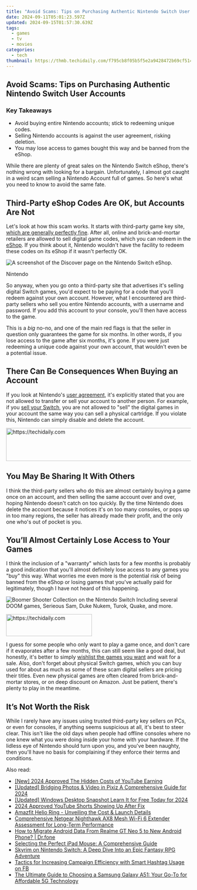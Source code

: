 ```yaml
---
title: "Avoid Scams: Tips on Purchasing Authentic Nintendo Switch User Accounts"
date: 2024-09-11T05:01:23.597Z
updated: 2024-09-15T01:57:30.639Z
tags:
  - games
  - tv
  - movies
categories:
  - tech
thumbnail: https://thmb.techidaily.com/f795cb8f05b5f5e2a9428472b69cf514c64baf04e642ab24591a56b8d090783a.jpg
---
```


## Avoid Scams: Tips on Purchasing Authentic Nintendo Switch User Accounts

### Key Takeaways

* Avoid buying entire Nintendo accounts; stick to redeeming unique codes.
* Selling Nintendo accounts is against the user agreement, risking deletion.
* You may lose access to games bought this way and be banned from the eShop.

 While there are plenty of great sales on the Nintendo Switch eShop, there's nothing wrong with looking for a bargain. Unfortunately, I almost got caught in a weird scam selling a Nintendo Account full of games. So here's what you need to know to avoid the same fate.

##  Third-Party eShop Codes Are OK, but Accounts Are Not

 Let's look at how this scam works. It starts with third-party game key site, [which are generally perfectly fine](https://fake-location.techidaily.com/in-2024-5-best-route-generator-apps-you-should-try-on-itel-p40plus-drfone-by-drfone-virtual-android/). After all, online and brick-and-mortar retailers are allowed to sell digital game codes, which you can redeem in the [eShop](https://facebook-video-files.techidaily.com/updated-facebook-slideshow-maker-how-to-make-a-facebook-slideshow/). If you think about it, Nintendo wouldn't have the facility to redeem these codes on its eShop if it wasn't perfectly OK.

![A screenshot of the Discover page on the Nintendo Switch eShop.](https://static1.howtogeekimages.com/wordpress/wp-content/uploads/2024/07/6.jpg) 

Nintendo

 So anyway, when you go onto a third-party site that advertises it's selling digital Switch games, you'd expect to be paying for a code that you'll redeem against your own account. However, what I encountered are third-party sellers who sell you entire Nintendo accounts, with a username and password. If you add this account to your console, you'll then have access to the game.

 This is a _big_ no-no, and one of the main red flags is that the seller in question only guarantees the game for six months. In other words, if you lose access to the game after six months, it's gone. If you were just redeeming a unique code against your own account, that wouldn't even be a potential issue.

##  There Can Be Consequences When Buying an Account

 If you look at Nintendo's [user agreement](https://accounts.nintendo.com/term/eula/US), it's explicitly stated that you are not allowed to transfer or sell your account to another person. For example, if you [sell your Switch](https://some-techniques.techidaily.com/in-2024-from-ordinary-to-epic-iphones-best-landscape-tricks/), you are not allowed to "sell" the digital games in your account the same way you can sell a physical cartridge. If you violate this, Nintendo can simply disable and delete the account.

<!-- affiliate ads begin -->
<a href="https://ephamedtechinc.pxf.io/c/5597632/2137222/26400" target="_top" id="2137222">
  <img src="//a.impactradius-go.com/display-ad/26400-2137222" border="0" alt="https://techidaily.com" width="728" height="90"/>
</a>
<img height="0" width="0" src="https://ephamedtechinc.pxf.io/i/5597632/2137222/26400" style="position:absolute;visibility:hidden;" border="0" />
<!-- affiliate ads end -->

##  You May Be Sharing It With Others

 I think the third-party sellers who do this are almost certainly buying a game once on an account, and then selling the same account over and over, hoping Nintendo doesn't catch on too quickly. By the time Nintendo does delete the account because it notices it's on too many consoles, or pops up in too many regions, the seller has already made their profit, and the only one who's out of pocket is you.

##  You’ll Almost Certainly Lose Access to Your Games

 I think the inclusion of a "warranty" which lasts for a few months is probably a good indication that you'll almost definitely lose access to any games you "buy" this way. What worries me even more is the potential risk of being banned from the eShop or losing games that you've actually paid for legitimately, though I have not heard of this happening.

![Boomer Shooter Collection on the Nintendo Switch Including several DOOM games, Serieous Sam, Duke Nukem, Turok, Quake, and more.](https://static1.howtogeekimages.com/wordpress/wp-content/uploads/2023/11/boomer-shooters-switch.jpeg) 

<!-- affiliate ads begin -->
<a href="https://25home.pxf.io/c/5597632/2123471/16836" target="_top" id="2123471">
  <img src="//a.impactradius-go.com/display-ad/16836-2123471" border="0" alt="https://techidaily.com" width="234" height="60"/>
</a>
<img height="0" width="0" src="https://25home.pxf.io/i/5597632/2123471/16836" style="position:absolute;visibility:hidden;" border="0" />
<!-- affiliate ads end -->

 I guess for some people who only want to play a game once, and don't care if it evaporates after a few months, this can still seem like a good deal, but honestly, it's better to simply [wishlist the games you want](https://sim-unlock.techidaily.com/how-to-change-your-sim-pin-code-on-your-poco-f5-pro-5g-phone-by-drfone-android/) and wait for a sale. Also, don't forget about physical Switch games, which you can buy used for about as much as some of these scam digital sellers are pricing their titles. Even new physical games are often cleared from brick-and-mortar stores, or on deep discount on Amazon. Just be patient, there's plenty to play in the meantime.

##  It’s Not Worth the Risk

 While I rarely have any issues using trusted third-party key sellers on PCs, or even for consoles, if anything seems suspicious at all, it's best to steer clear. This isn't like the old days when people had offline consoles where no one knew what you were doing inside your home with your hardware. If the lidless eye of Nintendo should turn upon you, and you've been naughty, then you'll have no basis for complaining if they enforce their terms and conditions.

<ins class="adsbygoogle"
     style="display:block"
     data-ad-format="autorelaxed"
     data-ad-client="ca-pub-7571918770474297"
     data-ad-slot="1223367746"></ins>

<ins class="adsbygoogle"
     style="display:block"
     data-ad-client="ca-pub-7571918770474297"
     data-ad-slot="8358498916"
     data-ad-format="auto"
     data-full-width-responsive="true"></ins>

<span class="atpl-alsoreadstyle">Also read:</span>
<div><ul>
<li><a href="https://youtube-webster.techidaily.com/024-approved-the-hidden-costs-of-youtube-earning/"><u>[New] 2024 Approved The Hidden Costs of YouTube Earning</u></a></li>
<li><a href="https://fox-cloud.techidaily.com/updated-bridging-photos-and-video-in-pixiz-a-comprehensive-guide-for-2024/"><u>[Updated] Bridging Photos & Video in Pixiz A Comprehensive Guide for 2024</u></a></li>
<li><a href="https://screen-sharing-recording.techidaily.com/updated-windows-desktop-snapshot-learn-it-for-free-today-for-2024/"><u>[Updated] Windows Desktop Snapshot Learn It for Free Today for 2024</u></a></li>
<li><a href="https://facebook-video-footage.techidaily.com/2024-approved-youtube-shorts-showing-up-after-fix/"><u>2024 Approved YouTube Shorts Showing Up After Fix</u></a></li>
<li><a href="https://buynow-marvelous.techidaily.com/amazfit-helio-ring-unveiling-the-cost-and-launch-details/"><u>Amazfit Helio Ring - Unveiling the Cost & Launch Details</u></a></li>
<li><a href="https://buynow-marvelous.techidaily.com/comprehensive-netgear-nighthawk-ax8-mesh-wi-fi-6-extender-assessment-for-long-term-performance/"><u>Comprehensive Netgear Nighthawk AX8 Mesh Wi-Fi 6 Extender Assessment for Long-Term Performance</u></a></li>
<li><a href="https://blog-min.techidaily.com/how-to-migrate-android-data-from-realme-gt-neo-5-to-new-android-phone-drfone-by-drfone-transfer-from-android-transfer-from-android/"><u>How to Migrate Android Data From Realme GT Neo 5 to New Android Phone? | Dr.fone</u></a></li>
<li><a href="https://buynow-marvelous.techidaily.com/selecting-the-perfect-ipad-mouse-a-comprehensive-guide/"><u>Selecting the Perfect iPad Mouse: A Comprehensive Guide</u></a></li>
<li><a href="https://buynow-marvelous.techidaily.com/skyrim-on-nintendo-switch-a-deep-dive-into-an-epic-fantasy-rpg-adventure/"><u>Skyrim on Nintendo Switch: A Deep Dive Into an Epic Fantasy RPG Adventure</u></a></li>
<li><a href="https://facebook-videos.techidaily.com/tactics-for-increasing-campaign-efficiency-with-smart-hashtag-usage-on-fb/"><u>Tactics for Increasing Campaign Efficiency with Smart Hashtag Usage on FB</u></a></li>
<li><a href="https://buynow-marvelous.techidaily.com/the-ultimate-guide-to-choosing-a-samsung-galaxy-a51-your-go-to-for-affordable-5g-technology/"><u>The Ultimate Guide to Choosing a Samsung Galaxy A51: Your Go-To for Affordable 5G Technology</u></a></li>
</ul></div>

